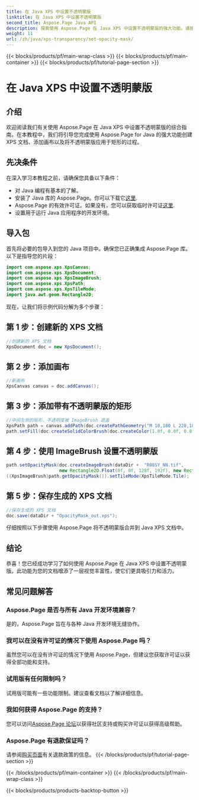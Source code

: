```yaml
---
title: 在 Java XPS 中设置不透明蒙版
linktitle: 在 Java XPS 中设置不透明蒙版
second_title: Aspose.Page Java API
description: 探索使用 Aspose.Page 在 Java XPS 中设置不透明蒙版的强大功能。请按照我们的分步指南获得视觉增强的文档体验。
weight: 11
url: /zh/java/xps-transparency/set-opacity-mask/
---
```


{{< blocks/products/pf/main-wrap-class >}}
{{< blocks/products/pf/main-container >}}
{{< blocks/products/pf/tutorial-page-section >}}

# 在 Java XPS 中设置不透明蒙版

## 介绍
欢迎阅读我们有关使用 Aspose.Page 在 Java XPS 中设置不透明蒙版的综合指南。在本教程中，我们将引导您完成使用 Aspose.Page for Java 的强大功能创建 XPS 文档、添加画布以及将不透明蒙版应用于矩形的过程。
## 先决条件
在深入学习本教程之前，请确保您具备以下条件：
- 对 Java 编程有基本的了解。
- 安装了 Java 库的 Aspose.Page。你可以下载它[这里](https://releases.aspose.com/page/java/).
-  Aspose.Page 的有效许可证。如果没有，您可以获取临时许可证[这里](https://purchase.aspose.com/temporary-license/).
- 设置用于运行 Java 应用程序的开发环境。
## 导入包
首先将必要的包导入到您的 Java 项目中。确保您已正确集成 Aspose.Page 库。以下是指导您的片段：
```java
import com.aspose.xps.XpsCanvas;
import com.aspose.xps.XpsDocument;
import com.aspose.xps.XpsImageBrush;
import com.aspose.xps.XpsPath;
import com.aspose.xps.XpsTileMode;
import java.awt.geom.Rectangle2D;
```
现在，让我们将示例代码分解为多个步骤：
## 第 1 步：创建新的 XPS 文档
```java
//创建新的 XPS 文档
XpsDocument doc = new XpsDocument();
```
## 第 2 步：添加画布
```java
//新画布
XpsCanvas canvas = doc.addCanvas();
```
## 第 3 步：添加带有不透明蒙版的矩形
```java
//中间左侧的矩形，不透明度被 ImageBrush 遮盖
XpsPath path = canvas.addPath(doc.createPathGeometry("M 10,180 L 228,180 228,285 10,285"));
path.setFill(doc.createSolidColorBrush(doc.createColor(1.0f, 0.0f, 0.0f)));
```
## 第 4 步：使用 ImageBrush 设置不透明蒙版
```java
path.setOpacityMask(doc.createImageBrush(dataDir +  "R08SY_NN.tif", 
                    new Rectangle2D.Float(0f, 0f, 128f, 192f), new Rectangle2D.Float(0f, 0f, 64f, 96f)));
((XpsImageBrush)path.getOpacityMask()).setTileMode(XpsTileMode.Tile);
```
## 第 5 步：保存生成的 XPS 文档
```java
//保存生成的 XPS 文档
doc.save(dataDir + "OpacityMask_out.xps"); 
```
仔细按照以下步骤使用 Aspose.Page 将不透明蒙版合并到 Java XPS 文档中。
## 结论
恭喜！您已经成功学习了如何使用 Aspose.Page 在 Java XPS 中设置不透明蒙版。此功能为您的文档增添了一层视觉丰富性，使它们更具吸引力和活力。
## 常见问题解答
### Aspose.Page 是否与所有 Java 开发环境兼容？
是的，Aspose.Page 旨在与各种 Java 开发环境无缝协作。
### 我可以在没有许可证的情况下使用 Aspose.Page 吗？
虽然您可以在没有许可证的情况下使用 Aspose.Page，但建议您获取许可证以获得全部功能和支持。
### 试用版有任何限制吗？
试用版可能有一些功能限制。建议查看文档以了解详细信息。
### 我如何获得 Aspose.Page 的支持？
您可以访问[Aspose.Page 论坛](https://forum.aspose.com/c/page/39)以获得社区支持或购买许可证以获得高级帮助。
### Aspose.Page 有退款保证吗？
请参阅[购买页面](https://purchase.aspose.com/buy)有关退款政策的信息。
{{< /blocks/products/pf/tutorial-page-section >}}

{{< /blocks/products/pf/main-container >}}
{{< /blocks/products/pf/main-wrap-class >}}

{{< blocks/products/products-backtop-button >}}
